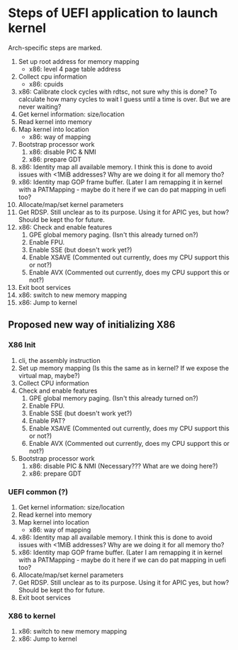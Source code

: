 # Steps of UEFI application to launch kernel

Arch-specific steps are marked.

1. Set up root address for memory mapping
   - x86: level 4 page table address
2. Collect cpu information
   - x86: cpuids
3. x86: Calibrate clock cycles with rdtsc, not sure why this is done? To calculate how many cycles to wait I guess until a time is over. But we are never waiting?
4. Get kernel information: size/location
5. Read kernel into memory
6. Map kernel into location
   - x86: way of mapping
7. Bootstrap processor work
   1. x86: disable PIC & NMI
   2. x86: prepare GDT
8. x86: Identity map all available memory. I think this is done to avoid issues with <1MiB addresses? Why are we doing it for all memory tho?
9. x86: Identity map GOP frame buffer. (Later I am remapping it in kernel with a PATMapping - maybe do it here if we can do pat mapping in uefi too?
10. Allocate/map/set kernel parameters
11. Get RDSP. Still unclear as to its purpose. Using it for APIC yes, but how? Should be kept tho for future.
12. x86: Check and enable features
    1. GPE global memory paging. (Isn't this already turned on?)
    2. Enable FPU.
    3. Enable SSE (but doesn't work yet?)
    4. Enable XSAVE (Commented out currently, does my CPU support this or not?)
    5. Enable AVX (Commented out currently, does my CPU support this or not?)
13. Exit boot services
14. x86: switch to new memory mapping
15. x86: Jump to kernel

## Proposed new way of initializing X86

### X86 Init

1. cli, the assembly instruction
2. Set up memory mapping (Is this the same as in kernel? If we expose the virtual map, maybe?)
3. Collect CPU information
4. Check and enable features
   1. GPE global memory paging. (Isn't this already turned on?)
   2. Enable FPU.
   3. Enable SSE (but doesn't work yet?)
   4. Enable PAT?
   5. Enable XSAVE (Commented out currently, does my CPU support this or not?)
   6. Enable AVX (Commented out currently, does my CPU support this or not?)
5. Bootstrap processor work
   1. x86: disable PIC & NMI (Necessary??? What are we doing here?)
   2. x86: prepare GDT

### UEFI common (?)

1. Get kernel information: size/location
2. Read kernel into memory
3. Map kernel into location
   - x86: way of mapping
4. x86: Identity map all available memory. I think this is done to avoid issues with <1MiB addresses? Why are we doing it for all memory tho?
5. x86: Identity map GOP frame buffer. (Later I am remapping it in kernel with a PATMapping - maybe do it here if we can do pat mapping in uefi too?
6. Allocate/map/set kernel parameters
7. Get RDSP. Still unclear as to its purpose. Using it for APIC yes, but how? Should be kept tho for future.
8. Exit boot services

### X86 to kernel

1. x86: switch to new memory mapping
2. x86: Jump to kernel
